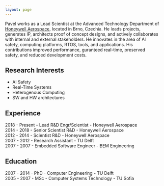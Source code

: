 ```yaml
---
layout: page
---
```


Pavel works as a Lead Scientist at the Advanced Technology Department of <a href="http://aerospace.honeywell.com/" target="_blank">Honeywell Aerospace</a>, located in Brno, Czechia. He leads projects, generates IP, architects proof of concept designs, and actively collaborates with internal and external stakeholders. He innovates in the area of AI safety, computing platforms, RTOS, tools, and applications. His contributions improved performance, guranteed real-time, preserved safety, and reduced development costs.
<!--- The goals of the innovations are to improve the guaranteed performance, lower the energy profile, and easy the programmability of the future aerospace platforms. --->

## Research Interests
* AI Safety
* Real-Time Systems 
* Heterogenous Computing
* SW and HW architectures


## Experience
2018 - Present - Lead R&D Engr/Scientist  - Honeywell Aerospace <br>
2014 - 2018 - Senior Scientist R&D - Honeywell Aerospace <br>
2012 - 2014 - Scientist R&D - Honeywell Aerospace <br>
2007 - 2012 - Research Assistant - TU Delft <br>
2007 - 2007 - Embedded Software Engineer - BEM Engineering <br>

## Education
2007 - 2014 - PhD - Computer Engineering - TU Delft <br>
2005 - 2007 - MSc - Computer Systems Technology - TU Sofia <br>

